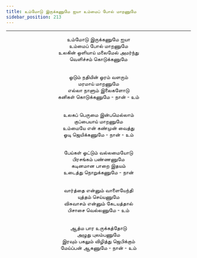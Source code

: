 ```yaml
---
title: உம்மோடு இருக்கணுமே ஐயா உம்மைப் போல் மாறணுமே
sidebar_position: 213
---
```


---
<center>
உம்மோடு இருக்கணுமே ஐயா<br/>
உம்மைப் போல் மாறணுமே<br/>
உலகின் ஒளியாய் மலைமேல் அமர்ந்து<br/>
வெளிச்சம் கொடுக்கணுமே<br/><br/>

ஓடும் நதியின் ஓரம் வளரும்<br/>
மரமாய் மாறணுமே<br/>
எல்லா நாளும் இலைகளோடு<br/>
கனிகள் கொடுக்கணுமே - நான்                - உம்<br/><br/>

உலகப் பெருமை இன்பமெல்லாம்<br/>
குப்பையாய் மாறணுமே<br/>
உம்மையே என் கண்முன் வைத்து<br/>
ஓடி ஜெயிக்கணுமே - நான்                - உம்<br/><br/>

பேய்கள் ஓட்டும் வல்லமையோடு<br/>
பிரசங்கம் பண்ணணுமே<br/>
கடினமான பாறை இதயம்<br/>
உடைத்து நொறுக்கணுமே - நான்<br/><br/>

வார்த்தை என்னும் வாளையேந்தி<br/>
யுத்தம் செய்யணுமே<br/>
விசுவாசம் என்னும் கேடயத்தால்<br/>
பிசாசை வெல்லணுமே                - உம்<br/><br/>

ஆத்ம பார உருக்கத்தோடு<br/>
அழுது புலம்பணுமே<br/>
இரவும் பகலும் விழித்து ஜெபிக்கும்<br/>
மேய்ப்பன் ஆகணுமே - நான்                - உம்
</center>